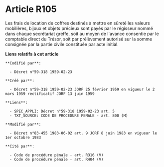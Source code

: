 # Article R105

Les frais de location de coffres destinés à mettre en sûreté les valeurs mobilières, bijoux et objets précieux sont payés par
le régisseur nommé dans chaque secrétariat greffe, soit au moyen de l'avance consentie par le comptable direct du Trésor,
soit par prélèvement autorisé sur la somme consignée par la partie civile constituée par acte initial.

**Liens relatifs à cet article**

	**Codifié par**:

	  - Décret n°59-318 1959-02-23

	**Créé par**:

	  - Décret n°59-318 1959-02-23 JORF 25 février 1959 en vigueur le 2 mars 1959 rectificatif JORF 13 juin 1959

	**Liens**:

	  - SPEC_APPLI: Décret n°59-318 1959-02-23 art. 5
	  - TXT_SOURCE: CODE DE PROCEDURE PENALE - art. 800 (M)

	**Modifié par**:

	  - Décret n°83-455 1983-06-02 art. 9 JORF 8 juin 1983 en vigueur le 1er octobre 1983

	**Cité par**:

	  - Code de procédure pénale - art. R316 (V)
	  - Code de procédure pénale - art. R404 (V)
